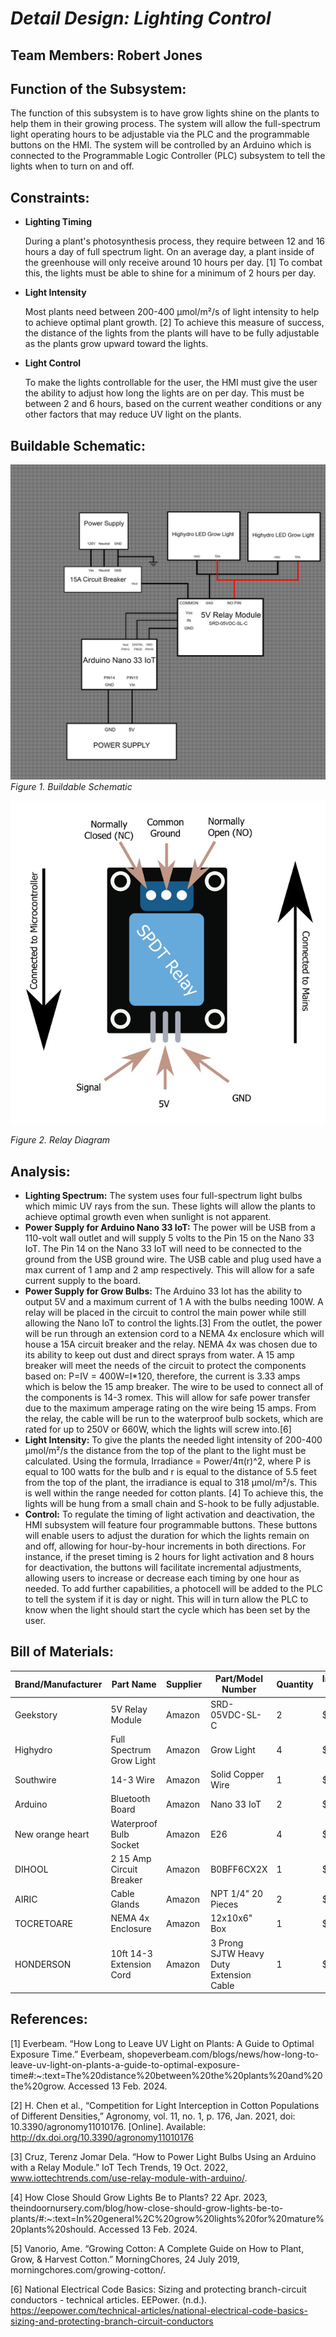 <a name="br1"></a> 

# *Detail Design: Lighting Control*
## **Team Members: Robert Jones**
## **Function of the Subsystem:**
The function of this subsystem is to have grow lights shine on the plants to help them in their growing process. The system will allow the full-spectrum light operating hours to be adjustable via the PLC and the programmable buttons on the HMI. The system will be controlled by an Arduino which is connected to the Programmable Logic Controller (PLC) subsystem to tell the lights when to turn on and off. 
## **Constraints:**
- **Lighting Timing**

	During a plant's photosynthesis process, they require between 12 and 16 hours a day of full spectrum light. On an average day, a plant inside of the greenhouse will only receive around 10 hours per day. [1] To combat this, the lights must be able to shine for a minimum of 2 hours per day.
- **Light Intensity**

	Most plants need between 200-400 µmol/m²/s of light intensity to help to achieve optimal plant growth. [2] To achieve this measure of success, the distance of the lights from the plants will have to be fully adjustable as the plants grow upward toward the lights.
- **Light Control**

	To make the lights controllable for the user, the HMI must give the user the ability to adjust how long the lights are on per day. This must be between 2 and 6 hours, based on the current weather conditions or any other factors that may reduce UV light on the plants.  
	

## **Buildable Schematic:**
![Lighting Control Schematic](https://github.com/RealityHertz/Greenhouse-Project/blob/main/Documentation/Images/CADLightingSubsystemSchematic.jpg)
*Figure 1. Buildable Schematic*

![Relay Diagram](https://github.com/RealityHertz/Greenhouse-Project/blob/main/Documentation/Images/RelayDiagram.png)

*Figure 2. Relay Diagram*

## **Analysis:**
- **Lighting Spectrum:**
	The system uses four full-spectrum light bulbs which mimic UV rays from the sun. These lights will allow the plants to achieve optimal growth even when sunlight is not apparent.
- **Power Supply for Arduino Nano 33 IoT:**
	The power will be USB from a 110-volt wall outlet and will supply 5 volts to the Pin 15 on the Nano 33 IoT. The Pin 14 on the Nano 33 IoT will need to be connected to the ground from the USB ground wire.
	The USB cable and plug used have a max current of 1 amp and 2 amp respectively. This will allow for a safe current supply to the board.
- **Power Supply for Grow Bulbs:**
	The Arduino 33 Iot has the ability to output 5V and a maximum current of 1 A with the bulbs needing 100W. A relay will be placed in the circuit to control the main power while still allowing the Nano IoT to control the lights.[3] From the outlet, the power will be run through an extension cord to a NEMA 4x enclosure which will house a 15A circuit breaker and the relay. NEMA 4x was chosen due to its ability to keep out dust and direct sprays from water. A 15 amp breaker will meet the needs of the circuit to protect the components based on: P=IV = 400W=I*120, therefore, the current is 3.33 amps which is below the 15 amp breaker. The wire to be used to connect all of the components is 14-3 romex. This will allow for safe power transfer due to the maximum amperage rating on the wire being 15 amps. From the relay, the cable will be run to the waterproof bulb sockets, which are rated for up to 250V or 660W, which the lights will screw into.[6]
- **Light Intensity:**
  	To give the plants the needed light intensity of 200-400 µmol/m²/s the distance from the top of the plant to the light must be calculated. Using the formula, Irradiance = Power/4π(r)^2, where P is equal to 100 watts for the bulb and r is equal to the distance of 5.5 feet from the top of the plant, the irradiance is equal to 318 µmol/m²/s. This is well within the range needed for cotton plants. [4] To achieve this, the lights will be hung from a small chain and S-hook to be fully adjustable.
- **Control:**
  	To regulate the timing of light activation and deactivation, the HMI subsystem will feature four programmable buttons. These buttons will enable users to adjust the duration for which the lights remain on and off, allowing for hour-by-hour increments in both directions. For instance, if the preset timing is 2 hours for light activation and 8 hours for deactivation, the buttons will facilitate incremental adjustments, allowing users to increase or decrease each timing by one hour as needed. To add further capabilities, a photocell will be added to the PLC to tell the system if it is day or night. This will in turn allow the PLC to know when the light should start the cycle which has been set by the user.
  
## **Bill of Materials:**
|Brand/Manufacturer|Part Name|Supplier|Part/Model Number|Quantity|Individual Price|Total|
|----|-----------|-----------|------------|--------|----------------|-----|
|Geekstory|5V Relay Module|Amazon|SRD-05VDC-SL-C|2|$11.99|$23.98|
|Highydro|Full Spectrum Grow Light|Amazon|Grow Light|4|$20.99|$83.96|
|Southwire|14-3 Wire|Amazon|Solid Copper Wire|1|$80.91|$80.91|
|Arduino|Bluetooth Board|Amazon|Nano 33 IoT|2|$29.99|$59.98|
|New orange heart|Waterproof Bulb Socket|Amazon|E26|4|$9.99|$39.96|
|DIHOOL|2 15 Amp Circuit Breaker|Amazon|B0BFF6CX2X|1|$12.78|$25.56|
|AIRIC|Cable Glands|Amazon|NPT 1/4" 20 Pieces|2|$13.99|$27.98|
|TOCRETOARE|NEMA 4x Enclosure|Amazon|12x10x6" Box|1|$49.99|$49.99|
|HONDERSON|10ft 14-3 Extension Cord|Amazon|3 Prong SJTW Heavy Duty Extension Cable|1|$12.19|$12.99|

## **References:**

[1]
Everbeam. “How Long to Leave UV Light on Plants: A Guide to Optimal Exposure Time.” Everbeam, shopeverbeam.com/blogs/news/how-long-to-leave-uv-light-on-plants-a-guide-to-optimal-exposure-time#:~:text=The%20distance%20between%20the%20plants%20and%20the%20grow. Accessed 13 Feb. 2024.


[2]
H. Chen et al., “Competition for Light Interception in Cotton Populations of Different Densities,” Agronomy, vol. 11, no. 1, p. 176, Jan. 2021, doi: 10.3390/agronomy11010176. [Online]. Available: http://dx.doi.org/10.3390/agronomy11010176
‌

[3]
Cruz, Terenz Jomar Dela. “How to Power Light Bulbs Using an Arduino with a Relay Module.” IoT Tech Trends, 19 Oct. 2022, www.iottechtrends.com/use-relay-module-with-arduino/.

[4]
How Close Should Grow Lights Be to Plants? 22 Apr. 2023, theindoornursery.com/blog/how-close-should-grow-lights-be-to-plants/#:~:text=In%20general%2C%20grow%20lights%20for%20mature%20plants%20should. Accessed 13 Feb. 2024.

[5]
Vanorio, Ame. “Growing Cotton: A Complete Guide on How to Plant, Grow, & Harvest Cotton.” MorningChores, 24 July 2019, morningchores.com/growing-cotton/.

[6]
National Electrical Code Basics: Sizing and protecting branch-circuit conductors - technical articles. EEPower. (n.d.). https://eepower.com/technical-articles/national-electrical-code-basics-sizing-and-protecting-branch-circuit-conductors 
